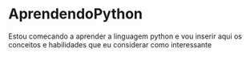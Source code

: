 # AprendendoPython

Estou comecando a aprender a linguagem python e vou inserir aqui os conceitos e habilidades que eu considerar como interessante
